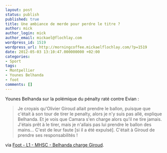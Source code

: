 ```yaml
---
layout: post
status: publish
published: true
title: Une ambiance de merde pour perdre le titre ?
author: mick
author_login: mick
author_email: mickael@flochlay.com
wordpress_id: 1519
wordpress_url: http://morningcoffee.mickaelflochlay.com/?p=1519
date: 2012-05-03 13:10:47.000000000 +02:00
categories:
- Sport
tags:
- Montpellier
- Younes Belhanda
- foot
comments: []
---
```

Younes Belhanda sur la polémique du pénalty raté contre Evian :
<blockquote>Je croyais qu'Olivier Giroud allait prendre le ballon, puisque que c'était à son tour de tirer le penalty, alors je n'y suis pas allé, explique Belhanda. Et je vois que Camara s'en charge alors qu'il ne tire jamais. J'étais prêt à le tirer, mais je n'allais pas lui prendre le ballon des mains... C'est de leur faute [si il a été expulsé]. C'était à Giroud de prendre ses responsabilités !</blockquote>
via <a href="http://www.lequipe.fr/Football/Actualites/Belhanda-charge-giroud/281184">Foot - L1 - MHSC - Belhanda charge Giroud</a>.
